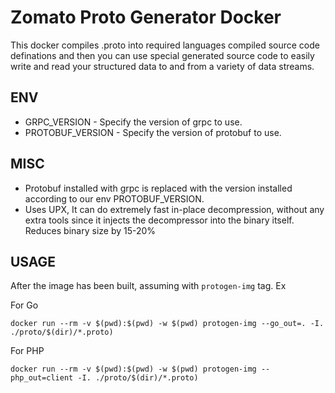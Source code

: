 # Zomato Proto Generator Docker
This docker compiles .proto into required languages compiled source code definations and then you can use special generated source code to easily write and read your structured data to and from a variety of data streams.

## ENV

* GRPC_VERSION - Specify the version of grpc to use.
* PROTOBUF_VERSION - Specify the version of protobuf to use.

## MISC
- Protobuf installed with grpc is replaced with the version installed according to our env PROTOBUF_VERSION.
- Uses UPX, It can do extremely fast in-place decompression, without any extra tools since it injects the decompressor into the binary itself. Reduces binary size by 15-20%


## USAGE 
After the image has been built, assuming with `protogen-img` tag. Ex

For Go
```
docker run --rm -v $(pwd):$(pwd) -w $(pwd) protogen-img --go_out=. -I. ./proto/$(dir)/*.proto)
```
For PHP
```
docker run --rm -v $(pwd):$(pwd) -w $(pwd) protogen-img --php_out=client -I. ./proto/$(dir)/*.proto)
```